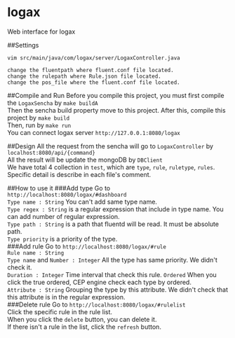 # logax

Web interface for logax

##Settings
```
vim src/main/java/com/logax/server/LogaxController.java

change the fluentpath where fluent.conf file located.
change the rulepath where Rule.json file located.
change the pos_file where the fluent.conf file located.
```

##Compile and Run
Before you compile this project, you must first compile the `LogaxSencha` by `make buildA`  
Then the sencha build property move to this project. After this, compile this project by
`make build`  
Then, run by
`make run`  
You can connect logax server `http://127.0.0.1:8080/logax`

##Design
All the request from the sencha will go to `LogaxController` by `localhost:8080/api/{command}`  
All the result will be update the mongoDB by `DBClient`  
We have total 4 collection in `test`, which are `type`, `rule`, `ruletype`, `rules`.  
Specific detail is describe in each file's comment.

##How to use it
###Add type
Go to `http://localhost:8080/logax/#dashboard`  
`Type name : String` You can't add same type name.  
`Type regex : String` is a regular expression that include in type name. You can add number of regular expression.  
`Type path : String` is a path that fluentd will be read. It must be absolute path.  
`Type priority` is a priority of the type.  
###Add rule
Go to `http://localhost:8080/logax/#rule`  
`Rule name : String`  
`Type name` and `Number : Integer` All the type has same priority. We didn't check it.  
`Duration : Integer` Time interval that check this rule. 
`Ordered` When you click the true ordered, CEP engine check each type by ordered.  
`Attribute : String` Grouping the type by this attribute. We didn't check that this attribute is in the regular expression.  
###Delete rule
Go to `http://localhost:8080/logax/#rulelist`  
Click the specific rule in the rule list.  
When you click the `delete` button, you can delete it.  
If there isn't a rule in the list, click the `refresh` button.
